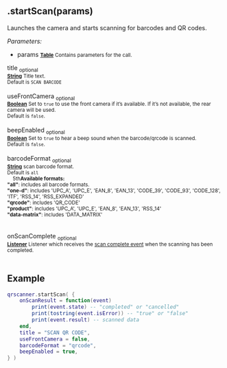 ## .startScan(params)

Launches the camera and starts scanning for barcodes and QR codes.

*Parameters:*

* params
<small>__[Table](https://docs.coronalabs.com/api/library/table/index.html)__ Contains parameters for the call.</small>

title  <sub>optional</sub><br>
<small>__[String](https://docs.coronalabs.com/api/type/String.html)__ Title text.<br>Default is `SCAN BARCODE`</small><br><br>
useFrontCamera  <sub>optional</sub><br>
<small>__[Boolean](https://docs.coronalabs.com/api/type/Boolean.html)__ Set to `true` to use the front camera if it’s available. If it’s not available, the rear camera will be used.<br>Default is `false`.</small><br><br>
beepEnabled  <sub>optional</sub><br>
<small>__[Boolean](https://docs.coronalabs.com/api/type/Boolean.html)__ Set to `true` to hear a beep sound when the barcode/qrcode is scanned.<br>Default is `false`.</small><br><br>
barcodeFormat  <sub>optional</sub><br>
<small>__[String](https://docs.coronalabs.com/api/type/String.html)__ scan barcode format.<br>Default is `all`<br>
&nbsp;&nbsp;&nbsp;&nbsp;5th**Available formats:**<br>
**"all"**: includes all barcode formats.<br>
**"one-d"**: includes 'UPC_A', 'UPC_E', 'EAN_8', 'EAN_13', 'CODE_39', 'CODE_93', 'CODE_128', 'ITF', 'RSS_14', 'RSS_EXPANDED' <br>
**"qrcode"**: includes 'QR_CODE' <br>
**"product"**: includes 'UPC_A', 'UPC_E', 'EAN_8', 'EAN_13', 'RSS_14' <br>
**"data-matrix"**: includes 'DATA_MATRIX' <br>
</small><br><br>
onScanComplete  <sub>optional</sub><br>
<small>__[Listener](https://docs.coronalabs.com/api/type/Listener.html)__ Listener which receives the [scan complete event](onScanComplete.md) when the scanning has been completed.</small><br><br>

##  Example

```lua
qrscanner.startScan( {
	onScanResult = function(event) 
		print(event.state) -- "completed" or "cancelled"
		print(tostring(event.isError)) -- "true" or "false"
		print(event.result) -- scanned data
	end,
	title = "SCAN QR CODE",
	useFrontCamera = false,
	barcodeFormat = "qrcode",
	beepEnabled = true,
} )
```
